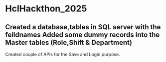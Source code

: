 # HclHackthon_2025
Created a database,tables in SQL server with the feildnames
Added some dummy records into the Master tables (Role,Shift & Department)
-------------------------------------------------------------------------
Created couple of APIs for the Save and Login purpose.
